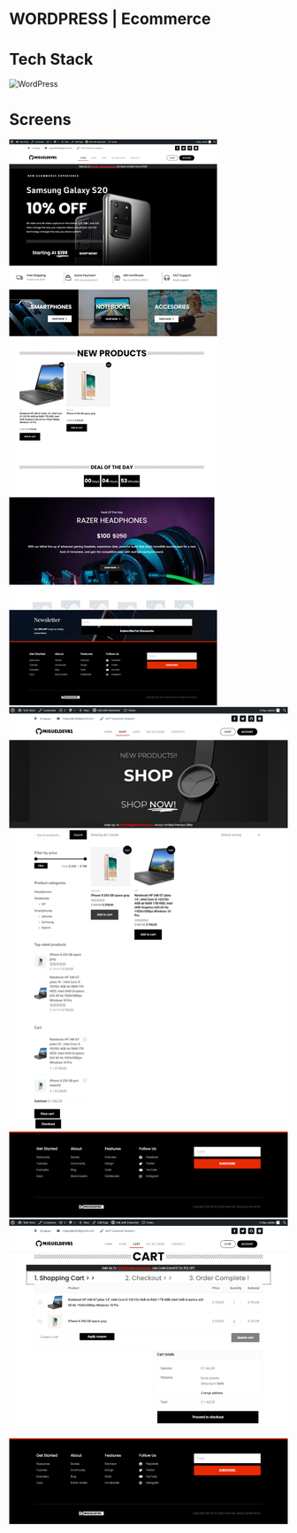 # WORDPRESS | Ecommerce
# Tech Stack
![WordPress](https://img.icons8.com/fluency/48/000000/wordpress.png)
# Screens
![1](./resources/1.png)
![2](./resources/2.png)
![3](./resources/3.png)
